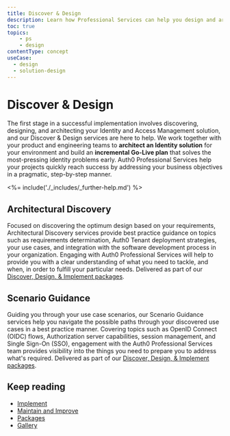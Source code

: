 ```yaml
---
title: Discover & Design
description: Learn how Professional Services can help you design and architect your Auth0 solution.
toc: true
topics:
    - ps
    - design
contentType: concept
useCase:
  - design
  - solution-design
---
```

# Discover & Design

The first stage in a successful implementation involves discovering, designing, and architecting your Identity and Access Management solution, and our Discover & Design services are here to help. We work together with your product and engineering teams to **architect an Identity solution** for your environment and build an **incremental Go-Live plan** that solves the most-pressing identity problems early. Auth0 Professional Services help your projects quickly reach success by addressing your business objectives in a pragmatic, step-by-step manner. 

<%= include('./_includes/_further-help.md') %>

## Architectural Discovery

Focused on discovering the optimum design based on your requirements, Architectural Discovery services provide best practice guidance on topics such as requirements determination, Auth0 Tenant deployment strategies, your use cases, and integration with the software development process in your organization. Engaging with Auth0 Professional Services will help to provide you with a clear understanding of what you need to tackle, and when, in order to fulfill your particular needs. Delivered as part of our [Discover, Design, & Implement packages](/services/packages#discover-design-and-implement-packages).

## Scenario Guidance

Guiding you through your use case scenarios, our Scenario Guidance services help you navigate the possible paths through your discovered use cases in a best practice manner. Covering topics such as OpenID Connect (OIDC) flows, Authorization server capabilities, session management, and Single Sign-On (SSO), engagement with the Auth0 Professional Services team provides visibility into the things you need to prepare you to address what's required. Delivered as part of our [Discover, Design, & Implement packages](/services/packages#discover-design-and-implement-packages).

## Keep reading

* [Implement](/services/implement)
* [Maintain and Improve](/services/maintain-and-improve)
* [Packages](/services/packages)
* [Gallery](/services/gallery)

